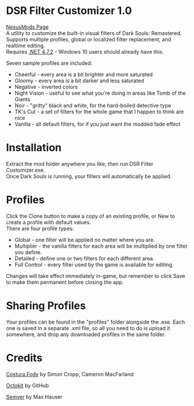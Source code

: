 
# DSR Filter Customizer 1.0
[NexusMods Page](https://www.nexusmods.com/darksouls/mods/1411)  
A utility to customize the built-in visual filters of Dark Souls: Remastered. Supports multiple profiles, global or localized filter replacement, and realtime editing.  
Requires [.NET 4.7.2](https://www.microsoft.com/net/download/thank-you/net472) - Windows 10 users should already have this.

Seven sample profiles are included:
* Cheerful - every area is a bit brighter and more saturated
* Gloomy - every area is a bit darker and less saturated
* Negative - inverted colors
* Night Vision - useful to see what you're doing in areas like Tomb of the Giants
* Noir - "gritty" black and white, for the hard-boiled detective type
* TK's Cut - a set of filters for the whole game that I happen to think are nice
* Vanilla - all default filters, for if you just want the modded fade effect

# Installation
Extract the mod folder anywhere you like, then run DSR Filter Customizer.exe.  
Once Dark Souls is running, your filters will automatically be applied.

# Profiles
Click the Clone button to make a copy of an existing profile, or New to create a profile with default values.  
There are four profile types:  
* Global - one filter will be applied no matter where you are.
* Multiplier - the vanilla filters for each area will be multiplied by one filter you define.
* Detailed - define one or two filters for each different area.
* Full Control - every filter used by the game is available for editing.

Changes will take effect immediately in-game, but remember to click Save to make them permanent before closing the app.

# Sharing Profiles
Your profiles can be found in the "profiles" folder alongside the .exe. Each one is saved in a separate .xml file, so all you need to do is upload it somewhere, and drop any downloaded profiles in the same folder.

# Credits
[Costura.Fody](https://github.com/Fody/Costura) by Simon Cropp, Cameron MacFarland

[Octokit](https://github.com/octokit/octokit.net) by GitHub

[Semver](https://github.com/maxhauser/semver) by Max Hauser
